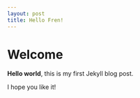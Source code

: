 ```yaml
---
layout: post
title: Hello Fren!
---
```

# Welcome

**Hello world**, this is my first Jekyll blog post.

I hope you like it!